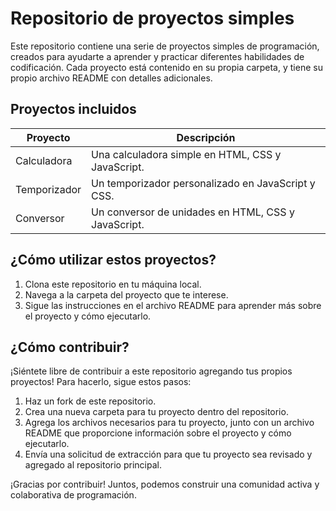 # Repositorio de proyectos simples

Este repositorio contiene una serie de proyectos simples de programación, creados para ayudarte a aprender y practicar diferentes habilidades de codificación. Cada proyecto está contenido en su propia carpeta, y tiene su propio archivo README con detalles adicionales.

## Proyectos incluidos

| Proyecto | Descripción |
| --- | --- |
| Calculadora | Una calculadora simple en HTML, CSS y JavaScript. |
| Temporizador | Un temporizador personalizado en JavaScript y CSS. |
| Conversor | Un conversor de unidades en HTML, CSS y JavaScript. |

## ¿Cómo utilizar estos proyectos?

1. Clona este repositorio en tu máquina local.
2. Navega a la carpeta del proyecto que te interese.
3. Sigue las instrucciones en el archivo README para aprender más sobre el proyecto y cómo ejecutarlo.

## ¿Cómo contribuir?

¡Siéntete libre de contribuir a este repositorio agregando tus propios proyectos! Para hacerlo, sigue estos pasos:

1. Haz un fork de este repositorio.
2. Crea una nueva carpeta para tu proyecto dentro del repositorio.
3. Agrega los archivos necesarios para tu proyecto, junto con un archivo README que proporcione información sobre el proyecto y cómo ejecutarlo.
4. Envía una solicitud de extracción para que tu proyecto sea revisado y agregado al repositorio principal.

¡Gracias por contribuir! Juntos, podemos construir una comunidad activa y colaborativa de programación.
